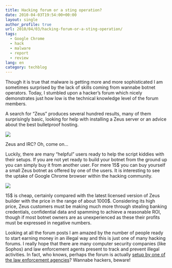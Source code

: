 ```yaml
---
title: Hacking forum or a sting operation?
date: 2010-04-03T19:54:00+00:00
layout: single
author_profile: true
url: 2010/04/03/hacking-forum-or-a-sting-operation/
tags:
  - Google Chrome
  - hack
  - malware
  - report
  - review
lang: en
category: techblog
---
```

Though it is true that malware is getting more and more sophisticated I am sometimes surprised by the lack of skills coming from wannabe botnet operators. Today, I stumbled upon a hacker’s forum which nicely demonstrates just how low is the technical knowledge level of the forum members.

A search for “Zeus” produces several hundred results, many of them surprisingly basic, looking for help with installing a Zeus server or an advice about the best bulletproof hosting.

[![](http://2.bp.blogspot.com/_vaUVXcmC3OI/S7eVY6olxnI/AAAAAAAABeo/P9BS3-kzIKQ/s400/forum1.jpg)](http://2.bp.blogspot.com/_vaUVXcmC3OI/S7eVY6olxnI/AAAAAAAABeo/P9BS3-kzIKQ/s1600-h/forum1.jpg)

Zeus and IRC? Oh, come on…

Luckily, there are many “helpful” users ready to help the script kiddies with their setups. If you are not yet ready to build your botnet from the ground up you can simply buy it from another user. For mere 15$ you can buy yourself a small Zeus botnet as offered by one of the users. It is interesting to see the uptake of Google Chrome browser within the hacking community. 

[![](http://4.bp.blogspot.com/_vaUVXcmC3OI/S7eVaigJ7vI/AAAAAAAABes/fnGYJOLM4P8/s400/zeuscontrol1.jpg)](http://4.bp.blogspot.com/_vaUVXcmC3OI/S7eVaigJ7vI/AAAAAAAABes/fnGYJOLM4P8/s1600-h/zeuscontrol1.jpg)

15$ is cheap, certainly compared with the latest licensed version of Zeus builder with the price in the range of about 1000$. Considering its high price, Zeus customers must be making much more through stealing banking credentials, confidential data and spamming to achieve a reasonable ROI, though if most botnet owners are as unexperienced as these their profits must be expressed in negative numbers.

Looking at all the forum posts I am amazed by the number of people ready to start earning money in an illegal way and this is just one of many hacking forums. I really hope that there are many computer security companies (like Sophos) and law enforcement agents present to track and prevent illegal activities. In fact, who knows, perhaps the forum is actually [setup by one of the law enforcement agencies](http://www.theregister.co.uk/2008/10/14/darkmarket_sting/)? Wannabe hackers, beware!